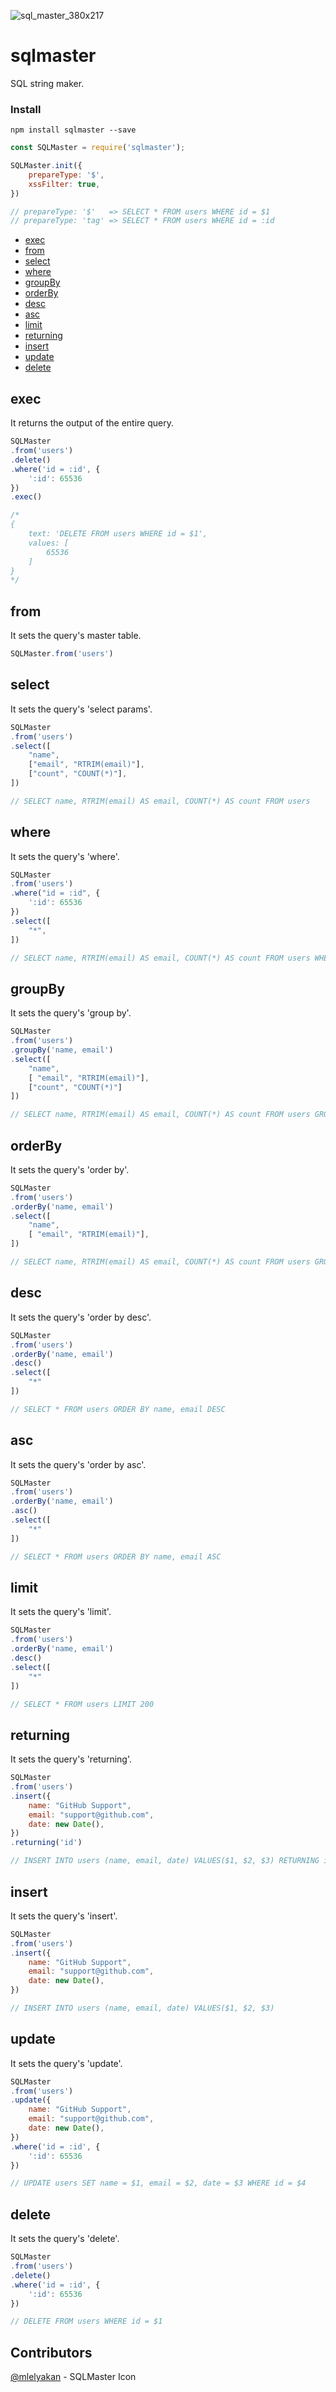 ![sql_master_380x217](https://user-images.githubusercontent.com/15075759/36085081-1e61376c-0fd4-11e8-9318-6c1fac6eebe8.png)

# sqlmaster
SQL string maker.

### Install

```
npm install sqlmaster --save
```
```javascript
const SQLMaster = require('sqlmaster');

SQLMaster.init({
    prepareType: '$',
    xssFilter: true,
})

// prepareType: '$'   => SELECT * FROM users WHERE id = $1
// prepareType: 'tag' => SELECT * FROM users WHERE id = :id
```

- [exec](#exec)
- [from](#from)
- [select](#select)
- [where](#where)
- [groupBy](#groupBy)
- [orderBy](#orderBy)
- [desc](#desc)
- [asc](#asc)
- [limit](#limit)
- [returning](#returning)
- [insert](#insert)
- [update](#update)
- [delete](#delete)

## exec
It returns the output of the entire query.

```javascript
SQLMaster
.from('users')
.delete()
.where('id = :id', {
    ':id': 65536
})
.exec()

/*
{
    text: 'DELETE FROM users WHERE id = $1',
    values: [
        65536
    ]
}
*/
```

## from
It sets the query's master table.

```javascript
SQLMaster.from('users')
```

## select
It sets the query's 'select params'.

```javascript
SQLMaster
.from('users')
.select([
    "name",
    ["email", "RTRIM(email)"],
    ["count", "COUNT(*)"],
])

// SELECT name, RTRIM(email) AS email, COUNT(*) AS count FROM users
```

## where
It sets the query's 'where'.

```javascript
SQLMaster
.from('users')
.where("id = :id", {
    ':id': 65536
})
.select([
    "*",
])

// SELECT name, RTRIM(email) AS email, COUNT(*) AS count FROM users WHERE id = $1
```

## groupBy
It sets the query's 'group by'.

```javascript
SQLMaster
.from('users')
.groupBy('name, email')
.select([
    "name",
    [ "email", "RTRIM(email)"],
    ["count", "COUNT(*)"]
])

// SELECT name, RTRIM(email) AS email, COUNT(*) AS count FROM users GROUP BY name, email
```

## orderBy
It sets the query's 'order by'.

```javascript
SQLMaster
.from('users')
.orderBy('name, email')
.select([
    "name",
    [ "email", "RTRIM(email)"],
])

// SELECT name, RTRIM(email) AS email, COUNT(*) AS count FROM users GROUP BY name, email
```

## desc
It sets the query's 'order by desc'.

```javascript
SQLMaster
.from('users')
.orderBy('name, email')
.desc()
.select([
    "*"
])

// SELECT * FROM users ORDER BY name, email DESC
```

## asc
It sets the query's 'order by asc'.

```javascript
SQLMaster
.from('users')
.orderBy('name, email')
.asc()
.select([
    "*"
])

// SELECT * FROM users ORDER BY name, email ASC
```

## limit
It sets the query's 'limit'.

```javascript
SQLMaster
.from('users')
.orderBy('name, email')
.desc()
.select([
    "*"
])

// SELECT * FROM users LIMIT 200
```

## returning
It sets the query's 'returning'.

```javascript
SQLMaster
.from('users')
.insert({
    name: "GitHub Support",
    email: "support@github.com",
    date: new Date(),
})
.returning('id')

// INSERT INTO users (name, email, date) VALUES($1, $2, $3) RETURNING id
```

## insert
It sets the query's 'insert'.

```javascript
SQLMaster
.from('users')
.insert({
    name: "GitHub Support",
    email: "support@github.com",
    date: new Date(),
})

// INSERT INTO users (name, email, date) VALUES($1, $2, $3)
```

## update
It sets the query's 'update'.

```javascript
SQLMaster
.from('users')
.update({
    name: "GitHub Support",
    email: "support@github.com",
    date: new Date(),
})
.where('id = :id', {
    ':id': 65536
})

// UPDATE users SET name = $1, email = $2, date = $3 WHERE id = $4
```

## delete
It sets the query's 'delete'.

```javascript
SQLMaster
.from('users')
.delete()
.where('id = :id', {
    ':id': 65536
})

// DELETE FROM users WHERE id = $1
```

## Contributors
[@mlelyakan](https://github.com/mlelyakan) - SQLMaster Icon